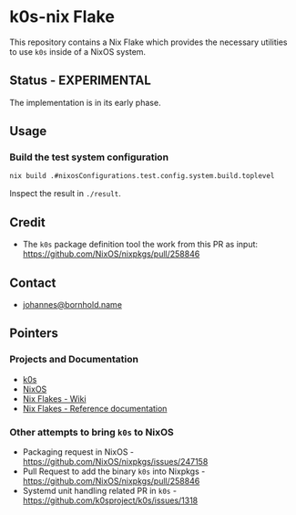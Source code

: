# k0s-nix Flake

This repository contains a Nix Flake which provides the necessary utilities to
use `k0s` inside of a NixOS system.


## Status - EXPERIMENTAL

The implementation is in its early phase.


## Usage

### Build the test system configuration

```sh
nix build .#nixosConfigurations.test.config.system.build.toplevel
```

Inspect the result in `./result`.


## Credit

- The `k0s` package definition tool the work from this PR as input:
  <https://github.com/NixOS/nixpkgs/pull/258846>


## Contact

- <johannes@bornhold.name>


## Pointers

### Projects and Documentation

- [k0s](https://k0sproject.io/)
- [NixOS](https://nixos.org/)
- [Nix Flakes - Wiki](https://nixos.wiki/wiki/Flakes)
- [Nix Flakes - Reference documentation](https://nixos.org/manual/nix/stable/command-ref/new-cli/nix3-flake.html#flake-references)

### Other attempts to bring `k0s` to NixOS

- Packaging request in NixOS - https://github.com/NixOS/nixpkgs/issues/247158
- Pull Request to add the binary `k0s` into Nixpkgs -
  https://github.com/NixOS/nixpkgs/pull/258846
- Systemd unit handling related PR in `k0s` -
  https://github.com/k0sproject/k0s/issues/1318
